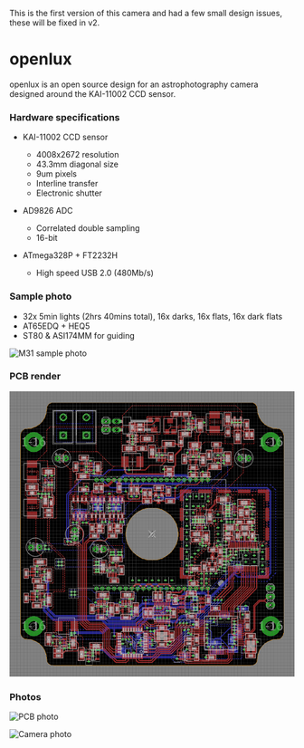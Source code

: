 This is the first version of this camera and had a few small design issues, these will be fixed in v2.

# openlux

openlux is an open source design for an astrophotography camera designed around the KAI-11002 CCD sensor.

### Hardware specifications

* KAI-11002 CCD sensor
  * 4008x2672 resolution
  * 43.3mm diagonal size
  * 9um pixels
  * Interline transfer
  * Electronic shutter

* AD9826 ADC
  * Correlated double sampling
  * 16-bit

* ATmega328P + FT2232H
  * High speed USB 2.0 (480Mb/s)


### Sample photo

* 32x 5min lights (2hrs 40mins total), 16x darks, 16x flats, 16x dark flats
* AT65EDQ + HEQ5
* ST80 & ASI174MM for guiding

![M31 sample photo](img/sample-m31.png)

### PCB render

![PCB render](img/render.png)

### Photos

![PCB photo](img/pcb.jpg)

![Camera photo](img/cam.jpg)
